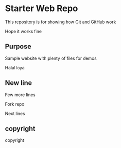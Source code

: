 # Starter Web Repo

This repository is for showing how Git and GitHub work

Hope it works fine

## Purpose

Sample website with plenty of files for demos

Halal loya

## New line

Few more lines

Fork repo

Next lines

## copyright

copyright